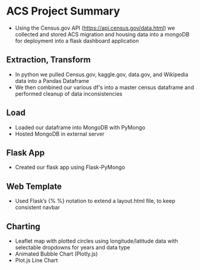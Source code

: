# ACS Project Summary

- Using the Census.gov API (https://api.census.gov/data.html) we collected and stored ACS migration and housing data into a mongoDB for deployment into a flask dashboard application

## Extraction, Transform

- In python we pulled Census.gov, kaggle.gov, data.gov, and Wikipedia data into a Pandas Dataframe
- We then combined our various df's into a master census dataframe and performed cleanup of data inconsistencies

## Load

- Loaded our dataframe into MongoDB with PyMongo
- Hosted MongoDB in external server

## Flask App

- Created our flask app using Flask-PyMongo

## Web Template

- Used Flask’s {% %} notation to extend a layout.html file, to keep consistent navbar

## Charting

- Leaflet map with plotted circles using longitude/latitude data with selectable dropdowns for years and data type
- Animated Bubble Chart (Plotly.js)
- Plot.js Line Chart
